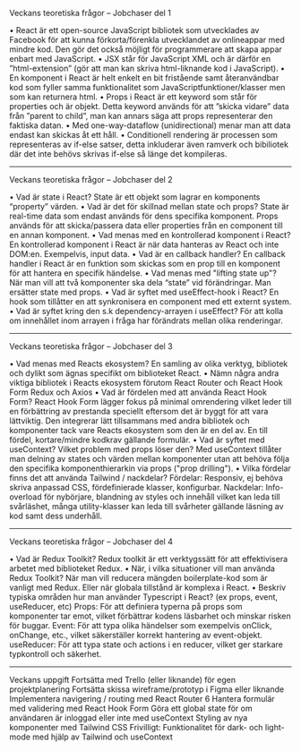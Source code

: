 Veckans teoretiska frågor – Jobchaser del 1


•	React är ett open-source JavaScript bibliotek som utvecklades av Facebook för att kunna förkorta/förenkla utvecklandet av onlineappar med mindre kod.
	Den gör det också möjligt för programmerare att skapa appar enbart med JavaScript.
•	JSX står för JavaScript XML och är därför en ”html-extension” (gör att man kan skriva html-liknande kod i JavaScript).
•	En komponent i React är helt enkelt en bit fristående samt återanvändbar kod som fyller samma funktionalitet som JavaScriptfunktioner/klasser men som kan returnera html.
•	Props i React är ett keyword som står för properties och är objekt. Detta keyword används för att ”skicka vidare” data från ”parent to child”, man kan annars säga att props representerar den faktiska datan.
•	Med one-way-dataflow (unidirectional) menar man att data endast kan skickas åt ett håll.
•	Conditionell rendering är processen som representeras av if-else satser, detta inkluderar även ramverk och bibiliotek där det inte behövs skrivas if-else så länge det kompileras.

-----

Veckans teoretiska frågor – Jobchaser del 2

•	Vad är state i React?
State är ett objekt som lagrar en komponents “property” värden.
•	Vad är det för skillnad mellan state och props?
State är real-time data som endast används för dens specifika komponent.
Props används för att skicka/passera data eller properties från en component till en annan komponent.
•	Vad menas med en kontrollerad komponent i React?
En kontrollerad komponent i React är när data hanteras av React och inte DOM:en. Exempelvis, input data.
•	Vad är en callback handler?
En callback handler i React är en funktion som skickas som en prop till en komponent för att hantera en specifik händelse. 
•	Vad menas med "lifting state up"?
När man vill att två komponenter ska dela “state” vid förändringar.
Man ersätter state med props.
•	Vad är syftet med useEffect-hook i React?
En hook som tillåtter en att synkronisera en component med ett externt system.
•	Vad är syftet kring den s.k dependency-arrayen i useEffect?
För att kolla om innehållet inom arrayen i fråga har förändrats mellan olika renderingar.

--------
Veckans teoretiska frågor – Jobchaser del 3

•	Vad menas med Reacts ekosystem? 
En samling av olika verktyg, bibliotek och dylikt som ägnas specifikt om biblioteket React.
•	Nämn några andra viktiga bibliotek i Reacts ekosystem förutom React Router och React Hook Form
Redux och Axios
•	Vad är fördelen med att använda React Hook Form?
React Hook Form lägger fokus på minimal omrendering vilket leder till en förbättring av prestanda speciellt eftersom det är byggt för att vara lättviktig. Den integrerar lätt tillsammans med andra bibliotek och komponenter tack vare Reacts ekosystem som den är en del av. En till fördel, kortare/mindre kodkrav gällande formulär.
•	Vad är syftet med useContext? Vilket problem med props löser den?
Med useContext tillåter man delning av states och värden mellan komponenter utan att behöva följa den specifika komponenthierarkin via props ("prop drilling").
•	Vilka fördelar finns det att använda Tailwind / nackdelar? 
Fördelar: Responsiv, ej behöva skriva anpassad CSS, fördefinierade klasser, konfigurbar.
Nackdelar: Info-overload för nybörjare, blandning av styles och innehåll vilket kan leda till svårläshet, många utility-klasser kan leda till svårheter gällande läsning av kod samt dess underhåll.

-------

Veckans teoretiska frågor – Jobchaser del 4

•	Vad är Redux Toolkit?
Redux toolkit är ett verktygssätt för att effektivisera arbetet med biblioteket Redux. 
•	När, i vilka situationer vill man använda Redux Toolkit?
När man vill reducera mängden boilerplate-kod som är vanligt med Redux.
Eller när globala tillstånd är komplexa i React. 
•	Beskriv typiska områden hur man använder Typescript i React? (ex props, event, useReducer, etc)
Props: För att definiera typerna på props som komponenter tar emot, vilket förbättrar kodens läsbarhet och minskar risken för buggar.
Event: För att typa olika händelser som exempelvis onClick, onChange, etc., vilket säkerställer korrekt hantering av event-objekt.
useReducer: För att typa state och actions i en reducer, vilket ger starkare typkontroll och säkerhet.

------------------------------------------------------------------------------

Veckans uppgift 
Fortsätta med Trello (eller liknande) för egen projektplanering
Fortsätta skissa wireframe/prototyp i Figma eller liknande
Implementera  navigering / routing  med React Router 6
Hantera formulär med validering med React Hook Form
Göra ett global state för om användaren är inloggad eller inte med useContext
Styling av nya komponenter med  Tailwind CSS
Frivilligt:  Funktionalitet för dark- och light-mode med hjälp av Tailwind och useContext